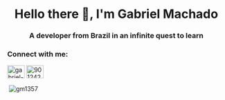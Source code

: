 <h1 align="center">Hello there 👋, I'm Gabriel Machado</h1>
<h3 align="center">A developer from Brazil in an infinite quest to learn</h3>

<h3 align="left">Connect with me:</h3>
<p align="left">
<a href="https://linkedin.com/in/gabriel-machado-br" target="blank"><img align="center" src="https://cdn.jsdelivr.net/npm/simple-icons@3.0.1/icons/linkedin.svg" alt="gabriel-machado-br" height="30" width="40" /></a>
<a href="https://stackoverflow.com/users/9012424" target="blank"><img align="center" src="https://cdn.jsdelivr.net/npm/simple-icons@3.0.1/icons/stackoverflow.svg" alt="9012424" height="30" width="40" /></a>
</p>

<p>&nbsp;<img align="center" src="https://github-readme-stats.vercel.app/api?username=gm1357&show_icons=true&locale=en" alt="gm1357" /></p>
